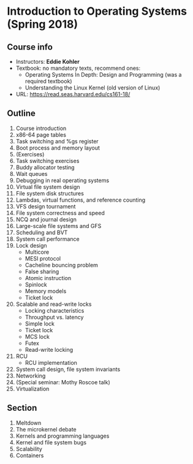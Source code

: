 # Introduction to Operating Systems (Spring 2018)

## Course info

- Instructors: **Eddie Kohler**
- Textbook: no mandatory texts, recommend ones:
    - Operating Systems In Depth: Design and Programming (was a required textbook)
    - Understanding the Linux Kernel (old version of Linux)
- URL: https://read.seas.harvard.edu/cs161-18/

## Outline

1. Course introduction
2. x86-64 page tables
3. Task switching and %gs register
4. Boot process and memory layout
5. (Exercises)
6. Task switching exercises
7. Buddy allocator testing
8. Wait queues
9. Debugging in real operating systems
10. Virtual file system design
11. File system disk structures
12. Lambdas, virtual functions, and reference counting
13. VFS design tournament
14. File system correctness and speed
15. NCQ and journal design
16. Large-scale file systems and GFS
17. Scheduling and BVT
18. System call performance
19. Lock design
    - Multicore
    - MESI protocol
    - Cacheline bouncing problem
    - False sharing
    - Atomic instruction
    - Spinlock
    - Memory models
    - Ticket lock
20. Scalable and read-write locks
    - Locking characteristics
    - Throughput vs. latency
    - Simple lock
    - Ticket lock
    - MCS lock
    - Futex
    - Read-write locking
21. RCU
    - RCU implementation
22. System call design, file system invariants
23. Networking
24. (Special seminar: Mothy Roscoe talk)
25. Virtualization 



## Section

1. Meltdown
2. The microkernel debate
3. Kernels and programming languages
4. Kernel and file system bugs
5. Scalability
6. Containers